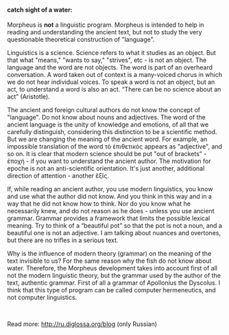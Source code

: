 #### catch sight of a water:

Morpheus is <b>not</b> a linguistic program. Morpheus is intended to help in reading and understanding the ancient text, but not to study the very questionable  theoretical construction of "language".

Linguistics is a science. Science refers to what it studies as an object. But that what "means," "wants to say," "strives", etc - is not an object. The language and the word are not objects. The word is part of an overheard conversation. A word taken out of context is a many-voiced chorus in which we do not hear individual voices. To speak a word is not an object, but an act, to understand a word is also an act. “There can be no science about an act” (Aristotle).

The ancient and foreign cultural authors do not know the concept of "language". Do not know about nouns and adjectives. The word of the ancient language is the unity of knowledge and emotions, of all that we carefully distinguish, considering this distinction to be a scientific method. But we are changing the meaning of the ancient word. For example, an impossible translation of the word τὸ ἐπιθετικός appears as "adjective", and so on. It is clear that modern science should be put "out of brackets" - ἐποχή -  if you want to understand the ancient author. The motivation for epoche is not an anti-scientific orientation. It's just another, additional direction of attention - another ἕξῐς.

If, while reading an ancient author, you use modern linguistics, you know and use what the author did not know. And you think in this way and in a way that he did not know how to think. Nor do you know what he necessarily knew, and do not reason as he does - unless you use ancient grammar. Grammar provides a framework that limits the possible lexical meaning. Try to think of a “beautiful pot” so that the pot is not a noun, and a beautiful one is not an adjective. I am talking about nuances and overtones, but there are no trifles in a serious text.

Why is the influence of modern theory (grammar) on the meaning of the text invisible to us? For the same reason why the fish do not know about water. Therefore, the Morpheus development takes into account first of all not the modern linguistic theory, but the grammar used by the author of the text, authentic grammar. First of all a grammar of Apollonius the Dyscolus. I think that this type of program can be called computer hermeneutics, and not computer linguistics.

&nbsp;

Read more: <span class="external">http://ru.diglossa.org/blog</span> (only Russian)
